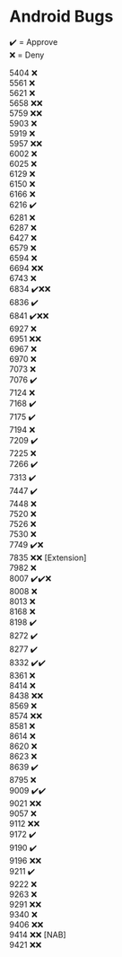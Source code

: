 # Android Bugs

✔️ = Approve  
❌ = Deny

5404 ❌  
5561 ❌  
5621 ❌  
5658 ❌❌  
5759 ❌❌  
5903 ❌  
5919 ❌  
5957 ❌❌  
6002 ❌  
6025 ❌  
6129 ❌  
6150 ❌  
6166 ❌  
6216 ✔️  
6281 ❌  
6287 ❌  
6427 ❌  
6579 ❌  
6594 ❌  
6694 ❌❌  
6743 ❌  
6834 ✔️❌❌  
6836 ✔️  
6841 ✔️❌❌  
6927 ❌  
6951 ❌❌  
6967 ❌  
6970 ❌  
7073 ❌  
7076 ✔️  
7124 ❌  
7168 ✔️  
7175 ✔️  
7194 ❌  
7209 ✔️  
7225 ❌  
7266 ✔️  
7313 ✔️  
7447 ✔️  
7448 ❌  
7520 ❌  
7526 ❌  
7530 ❌  
7749 ✔️❌  
7835 ❌❌ [Extension]  
7982 ❌  
8007 ✔️✔️❌  
8008 ❌  
8013 ❌  
8168 ❌  
8198 ✔️  
8272 ✔️  
8277 ✔️  
8332 ✔️✔️  
8361 ❌  
8414 ❌  
8438 ❌❌  
8569 ❌  
8574 ❌❌  
8581 ❌  
8614 ❌  
8620 ❌  
8623 ❌  
8639 ✔️  
8795 ❌  
9009 ✔️✔️  
9021 ❌❌  
9057 ❌  
9112 ❌❌  
9172 ✔️  
9190 ✔️  
9196 ❌❌  
9211 ✔️  
9222 ❌  
9263 ❌  
9291 ❌❌  
9340 ❌  
9406 ❌❌  
9414 ❌❌ [NAB]  
9421 ❌❌
